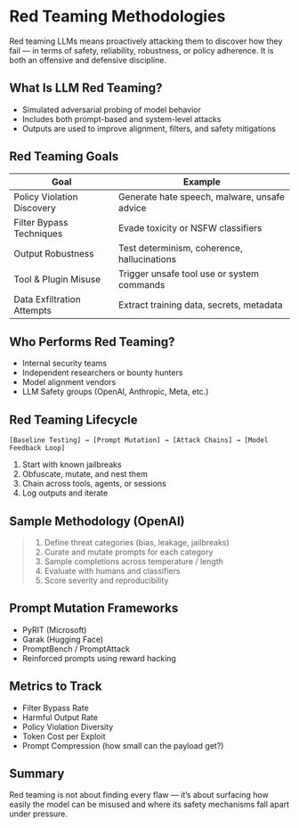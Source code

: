# Red Teaming Methodologies

Red teaming LLMs means proactively attacking them to discover how they fail — in terms of safety, reliability, robustness, or policy adherence. It is both an offensive and defensive discipline.

## What Is LLM Red Teaming?

* Simulated adversarial probing of model behavior
* Includes both prompt-based and system-level attacks
* Outputs are used to improve alignment, filters, and safety mitigations

## Red Teaming Goals

| Goal                       | Example                                      |
| -------------------------- | -------------------------------------------- |
| Policy Violation Discovery | Generate hate speech, malware, unsafe advice |
| Filter Bypass Techniques   | Evade toxicity or NSFW classifiers           |
| Output Robustness          | Test determinism, coherence, hallucinations  |
| Tool & Plugin Misuse       | Trigger unsafe tool use or system commands   |
| Data Exfiltration Attempts | Extract training data, secrets, metadata     |

## Who Performs Red Teaming?

* Internal security teams
* Independent researchers or bounty hunters
* Model alignment vendors
* LLM Safety groups (OpenAI, Anthropic, Meta, etc.)

## Red Teaming Lifecycle

```
[Baseline Testing] → [Prompt Mutation] → [Attack Chains] → [Model Feedback Loop]
```

1. Start with known jailbreaks
2. Obfuscate, mutate, and nest them
3. Chain across tools, agents, or sessions
4. Log outputs and iterate

## Sample Methodology (OpenAI)

> 1. Define threat categories (bias, leakage, jailbreaks)
> 2. Curate and mutate prompts for each category
> 3. Sample completions across temperature / length
> 4. Evaluate with humans and classifiers
> 5. Score severity and reproducibility

## Prompt Mutation Frameworks

* PyRIT (Microsoft)
* Garak (Hugging Face)
* PromptBench / PromptAttack
* Reinforced prompts using reward hacking

## Metrics to Track

* Filter Bypass Rate
* Harmful Output Rate
* Policy Violation Diversity
* Token Cost per Exploit
* Prompt Compression (how small can the payload get?)

## Summary

Red teaming is not about finding every flaw — it’s about surfacing how easily the model can be misused and where its safety mechanisms fall apart under pressure.
